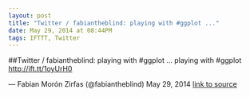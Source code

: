 ```yaml
---
layout: post
title: "Twitter / fabiantheblind: playing with #ggplot ..."
date: May 29, 2014 at 08:44PM
tags: IFTTT, Twitter
---
```

##Twitter / fabiantheblind: playing with #ggplot ...
playing with #ggplot http://ift.tt/1oyUrH0

— Fabian Morón Zirfas (@fabiantheblind) May 29, 2014
[link to source](http://ift.tt/1oOyfpM) 
